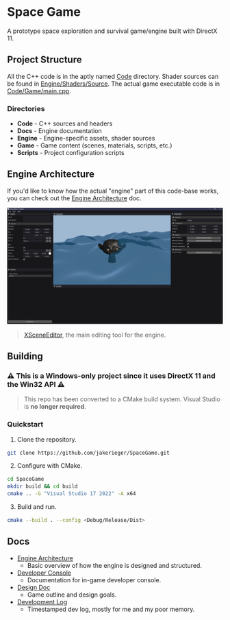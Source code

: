 # Space Game

A prototype space exploration and survival game/engine built with DirectX 11.

## Project Structure

All the C++ code is in the aptly named [Code](Code) directory.
Shader sources can be found in [Engine/Shaders/Source](Engine/Shaders/Source).
The actual game executable code is in [Code/Game/main.cpp](Code/Game/main.cpp).

### Directories

- **Code** - C++ sources and headers
- **Docs** - Engine documentation
- **Engine** - Engine-specific assets, shader sources
- **Game** - Game content (scenes, materials, scripts, etc.)
- **Scripts** - Project configuration scripts

## Engine Architecture

If you'd like to know how the actual "engine" part of this code-base works, you can check out
the [Engine Architecture](Docs/Engine-Architecture.md) doc.

![](Docs/image/EditorScreen01.png)
> [XSceneEditor](Code/Tools/XSceneEditor), the main editing tool for the engine.

## Building

### ⚠️ This is a **Windows-only** project since it uses DirectX 11 and the Win32 API ⚠️

> This repo has been converted to a CMake build system. Visual Studio is **no longer required**.

### Quickstart

1. Clone the repository.

```bash
git clone https://github.com/jakerieger/SpaceGame.git
```

2. Configure with CMake.

```bash
cd SpaceGame
mkdir build && cd build
cmake .. -G "Visual Studio 17 2022" -A x64
```

3. Build and run.

```bash
cmake --build . --config <Debug/Release/Dist>
```

## Docs

- [Engine Architecture](Docs/Engine-Architecture.md)
    - Basic overview of how the engine is designed and structured.
- [Developer Console](Docs/Developer-Console.md)
    - Documentation for in-game developer console.
- [Design Doc](Docs/Design-Doc.md)
    - Game outline and design goals.
- [Development Log](Docs/Development-Log.md)
    - Timestamped dev log, mostly for me and my poor memory.